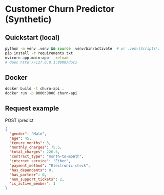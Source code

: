 # Customer Churn Predictor (Synthetic)

## Quickstart (local)
```bash
python -m venv .venv && source .venv/bin/activate  # or .venv\Scripts\activate on Windows
pip install -r requirements.txt
uvicorn app.main:app --reload
# Open http://127.0.0.1:8000/docs
```

## Docker
```bash
docker build -t churn-api .
docker run -p 8000:8000 churn-api
```

## Request example
POST /predict
```json
{
  "gender": "Male",
  "age": 45,
  "tenure_months": 3,
  "monthly_charges": 75.5,
  "total_charges": 226.5,
  "contract_type": "month-to-month",
  "internet_service": "Fiber",
  "payment_method": "Electronic check",
  "has_dependents": 0,
  "has_partner": 0,
  "num_support_tickets": 2,
  "is_active_member": 1
}
```
